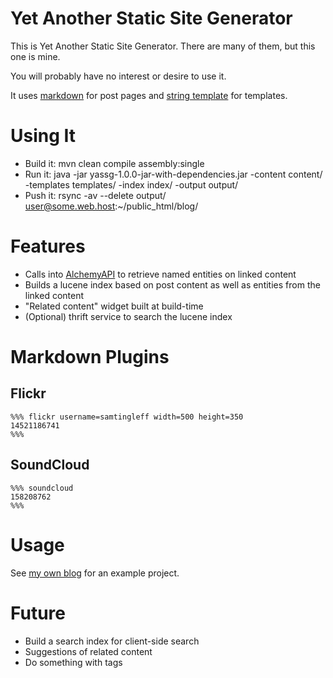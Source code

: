 # Yet Another Static Site Generator #

This is Yet Another Static Site Generator. There are many of them, but this one is mine.

You will probably have no interest or desire to use it.

It uses [markdown](http://daringfireball.net/projects/markdown/) for post pages and [string template](http://www.stringtemplate.org/) for templates.

# Using It #

* Build it: mvn clean compile assembly:single
* Run it:   java -jar yassg-1.0.0-jar-with-dependencies.jar -content content/ -templates templates/ -index index/ -output output/
* Push it:  rsync -av --delete output/ user@some.web.host:~/public_html/blog/

# Features #

* Calls into [AlchemyAPI](http://www.alchemyapi.com/) to retrieve named entities on linked content
* Builds a lucene index based on post content as well as entities from the linked content
* "Related content" widget built at build-time
* (Optional) thrift service to search the lucene index

# Markdown Plugins #

## Flickr ##

```
%%% flickr username=samtingleff width=500 height=350
14521186741
%%%
```

## SoundCloud ##

```
%%% soundcloud
158208762
%%%
```

# Usage #

See [my own blog](http:///sam.tingleff.com/) for an example project.

# Future #

- Build a search index for client-side search
- Suggestions of related content
- Do something with tags
